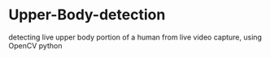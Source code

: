 # Upper-Body-detection
detecting live upper body portion of a human from live video capture, using OpenCV python
